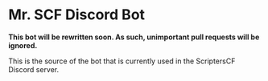 # Mr. SCF Discord Bot

**This bot will be rewritten soon. As such, unimportant pull requests will be ignored.**

This is the source of the bot that is currently used in the ScriptersCF Discord server.

